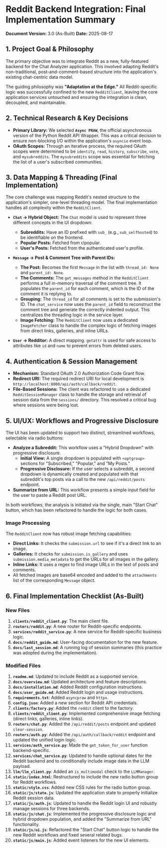 # Reddit Backend Integration: Final Implementation Summary

**Document Version:** 3.0 (As-Built)
**Date:** 2025-08-17

## 1. Project Goal & Philosophy

The primary objective was to integrate Reddit as a new, fully-featured backend for the Chat Analyzer application. This involved adapting Reddit's non-traditional, post-and-comment-based structure into the application's existing chat-centric data model.

The guiding philosophy was **"Adaptation at the Edge."** All Reddit-specific logic was successfully confined to the new `RedditClient`, leaving the core application services untouched and ensuring the integration is clean, decoupled, and maintainable.

## 2. Technical Research & Key Decisions

-   **Primary Library:** We selected **`Async PRAW`**, the official asynchronous version of the Python Reddit API Wrapper. This was a critical decision to ensure non-blocking I/O within the application's `asyncio` event loop.
-   **OAuth Scopes:** Through an iterative process, the required OAuth scopes were determined to be `identity`, `read`, `history`, `subscribe`, `vote`, and `mysubreddits`. The `mysubreddits` scope was essential for fetching the list of a user's subscribed communities.

## 3. Data Mapping & Threading (Final Implementation)

The core challenge was mapping Reddit's nested structure to the application's simpler, one-level threading model. The final implementation handles all complexity within the `RedditClient`.

-   **`Chat` -> Hybrid Object:** The `Chat` model is used to represent three different concepts in the UI dropdown:
    -   **Subreddits:** Have an ID prefixed with `sub_` (e.g., `sub_selfhosted`) to be identifiable on the frontend.
    -   **Popular Posts:** Fetched from r/popular.
    -   **User's Posts:** Fetched from the authenticated user's profile.

-   **`Message` -> Post & Comment Tree with Parent IDs:**
    -   **The Post:** Becomes the first `Message` in the list with `thread_id: None` and `parent_id: None`.
    -   **The Comments:** The `get_messages` method in the `RedditClient` performs a full in-memory traversal of the comment tree. It populates the `parent_id` for each comment, which is the ID of the comment it is replying to.
    -   **Grouping:** The `thread_id` for all comments is set to the submission's ID. The `chat_service` now uses the `parent_id` field to reconstruct the comment tree and generate the correctly indented output. This centralizes the threading logic in the service layer.
    -   **Image Fetching:** The `RedditClient` now uses a dedicated `ImageFetcher` class to handle the complex logic of fetching images from direct links, galleries, and inline URLs.

-   **`User` -> Redditor:** A direct mapping. `getattr` is used for safe access to attributes like `id` and `name` to prevent errors from deleted users.

## 4. Authentication & Session Management

-   **Mechanism:** Standard OAuth 2.0 Authorization Code Grant flow.
-   **Redirect URI:** The required redirect URI for local development is `http://localhost:8000/api/auth/callback/reddit`.
-   **File-Based Sessions:** The client was refactored to use a dedicated `RedditSessionManager` class to handle the storage and retrieval of session data from the `sessions/` directory. This resolved a critical bug where sessions were being lost.

## 5. UI/UX: Workflows and Progressive Disclosure

The UI has been updated to support two distinct, streamlined workflows, selectable via radio buttons:

-   **Analyze a Subreddit:** This workflow uses a "Hybrid Dropdown" with progressive disclosure.
    -   **Initial View:** A single dropdown is populated with `<optgroup>` sections for "Subscribed," "Popular," and "My Posts."
    -   **Progressive Disclosure:** If the user selects a subreddit, a second dropdown is dynamically created and populated with that subreddit's top posts via a call to the new `/api/reddit/posts` endpoint.
-   **Summarize from URL:** This workflow presents a simple input field for the user to paste a Reddit post URL.

In both workflows, the analysis is initiated via the single, main "Start Chat" button, which has been refactored to handle the logic for both cases.

### Image Processing

The `RedditClient` now has robust image fetching capabilities:

-   **Direct Links:** It checks the `submission.url` to see if it's a direct link to an image.
-   **Galleries:** It checks for `submission.is_gallery` and uses `submission.media_metadata` to get the URLs for all images in the gallery.
-   **Inline Links:** It uses a regex to find image URLs in the text of posts and comments.
-   All fetched images are base64 encoded and added to the `attachments` list of the corresponding `Message` object.

## 6. Final Implementation Checklist (As-Built)

### New Files
1.  **`clients/reddit_client.py`**: The main client file.
2.  **`routers/reddit.py`**: A new router for Reddit-specific endpoints.
3.  **`services/reddit_service.py`**: A new service for Reddit-specific business logic.
4.  **`docs/reddit_guide.md`**: User-facing documentation for the new feature.
5.  **`docs/last_session.md`**: A running log of session summaries (this practice was adopted during the implementation).

### Modified Files
1.  **`readme.md`**: Updated to include Reddit as a supported service.
2.  **`docs/overview.md`**: Updated architecture and feature descriptions.
3.  **`docs/installation.md`**: Added Reddit configuration instructions.
4.  **`docs/user_guide.md`**: Added Reddit login and usage instructions.
5.  **`requirements.txt`**: Added `asyncpraw` and `httpx`.
6.  **`config.json`**: Added a new section for Reddit API credentials.
7.  **`clients/factory.py`**: Added the `reddit` client to the factory.
8.  **`clients/reddit_client.py`**: Implemented comprehensive image fetching (direct links, galleries, inline links).
9.  **`routers/chat.py`**: Added the `/api/reddit/posts` endpoint and updated `clear-session`.
10. **`routers/auth.py`**: Added the `/api/auth/callback/reddit` endpoint and updated the unified login logic.
11. **`services/auth_service.py`**: Made the `get_token_for_user` function backend-specific.
12. **`services/chat_service.py`**: Updated to handle optional dates for the Reddit backend and to conditionally include image data in the LLM payload.
13. **`llm/llm_client.py`**: Added an `is_multimodal` check to the `LLMManager`.
14. **`static/index.html`**: Restructured to include the new radio button group for Reddit workflows.
15. **`static/style.css`**: Added new CSS rules for the radio button group.
16. **`static/js/state.js`**: Updated the application state to properly initialize Reddit session data.
17. **`static/js/auth.js`**: Updated to handle the Reddit login UI and robustly manage sessions for three backends.
18. **`static/js/chat.js`**: Implemented the progressive disclosure logic and hybrid dropdown population, and added the "Summarize from URL" functionality.
19. **`static/js/ui.js`**: Refactored the "Start Chat" button logic to handle the new Reddit workflows and fixed several related bugs.
20. **`static/js/main.js`**: Added event listeners for the new UI elements.
